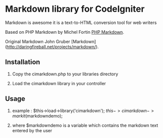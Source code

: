 Markdown library for CodeIgniter
====================
Markdown is awesome it is a text-to-HTML conversion tool for web writers

Based on PHP Markdown by Michel Fortin
[PHP Markdown](http://michelf.com/projects/php-markdown/).

Original Markdown
John Gruber
[Markdown] (http://daringfireball.net/projects/markdown/).



Installation
------------

1. Copy the cimarkdown.php to your libraries directory

2. Load the cimarkdown library in your controller

Usage
-----
1. example : 
	$this->load->library('cimarkdown');
	$this->cimarkdown->markit($markdowndemo);
	
2. where $markdowndemo is a variable which contains the markdown text entered by the user


